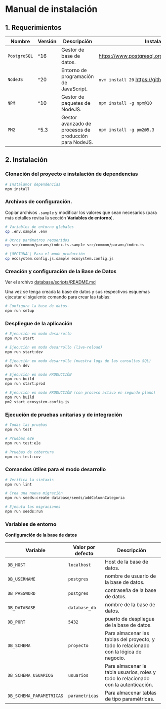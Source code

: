 # Manual de instalación

## 1. Requerimientos

| Nombre       | Versión | Descripción                                            | Instalación                                      |
|--------------|---------|--------------------------------------------------------|--------------------------------------------------|
| `PostgreSQL` | ^16     | Gestor de base de datos.                               | https://www.postgresql.org/download/linux/debian |
| `NodeJS`     | ^20     | Entorno de programación de JavaScript.                 | `nvm install 20` https://github.com/nvm-sh/nvm   |
| `NPM`        | ^10     | Gestor de paquetes de NodeJS.                          | `npm install -g npm@10`                          |
| `PM2`        | ^5.3    | Gestor avanzado de procesos de producción para NodeJS. | `npm install -g pm2@5.3`                         |

## 2. Instalación

### Clonación del proyecto e instalación de dependencias

```bash
# Instalamos dependencias
npm install
```

### Archivos de configuración.

Copiar archivos `.sample` y modificar los valores que sean necesarios (para más detalles revisa la sección **Variables
de entorno**).

```bash
# Variables de entorno globales
cp .env.sample .env

# Otros parámetros requeridos
cp src/common/params/index.ts.sample src/common/params/index.ts

# [OPCIONAL] Para el modo producción
cp ecosystem.config.js.sample ecosystem.config.js
```

### Creación y configuración de la Base de Datos

Ver el archivo [database/scripts/README.md](./database/scripts/README.md)

Una vez se tenga creada la base de datos y sus respectivos esquemas ejecutar el siguiente comando para crear las tablas:

```bash
# Configura la base de datos.
npm run setup
```

### Despliegue de la aplicación

```bash
# Ejecución en modo desarrollo
npm run start

# Ejecución en modo desarrollo (live-reload)
npm run start:dev

# Ejecución en modo desarrollo (muestra logs de las consultas SQL)
npm run dev

# Ejecución en modo PRODUCCIÓN
npm run build
npm run start:prod

# Ejecución en modo PRODUCCIÓN (con proceso activo en segundo plano)
npm run build
pm2 start ecosystem.config.js
```

### Ejecución de pruebas unitarias y de integración

```bash
# Todas las pruebas
npm run test

# Pruebas e2e
npm run test:e2e

# Pruebas de cobertura
npm run test:cov
```

### Comandos útiles para el modo desarrollo

```bash
# Verifica la sintaxis
npm run lint

# Crea una nueva migración
npm run seeds:create database/seeds/addColumnCategoria

# Ejecuta las migraciones
npm run seeds:run
```

### Variables de entorno

**Configuración de la base de datos**

| Variable                 | Valor por defecto | Descripción                                                                             |
|--------------------------|-------------------|-----------------------------------------------------------------------------------------|
| `DB_HOST`                | `localhost`       | Host de la base de datos.                                                               |
| `DB_USERNAME`            | `postgres`        | nombre de usuario de la base de datos.                                                  |
| `DB_PASSWORD`            | `postgres`        | contraseña de la base de datos.                                                         |
| `DB_DATABASE`            | `database_db`     | nombre de la base de datos.                                                             |
| `DB_PORT`                | `5432`            | puerto de despliegue de la base de datos.                                               |
| `DB_SCHEMA`              | `proyecto`        | Para almacenar las tablas del proyecto, y todo lo relacionado con la lógica de negocio. |
| `DB_SCHEMA_USUARIOS`     | `usuarios`        | Para almacenar la tabla usuarios, roles y todo lo relacionado con la autenticación.     |
| `DB_SCHEMA_PARAMETRICAS` | `parametricas`    | Para almacenar tablas de tipo paramétricas.                                             |

